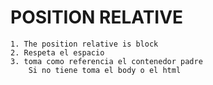 
# POSITION RELATIVE

    1. The position relative is block
    2. Respeta el espacio
    3. toma como referencia el contenedor padre
        Si no tiene toma el body o el html